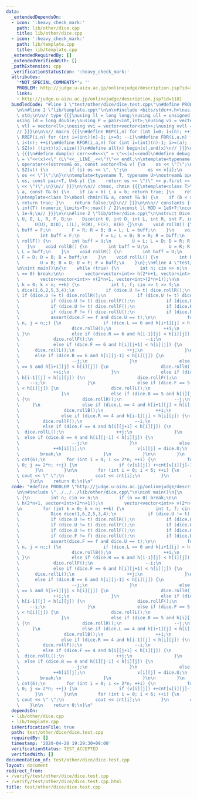 ```yaml
---
data:
  _extendedDependsOn:
  - icon: ':heavy_check_mark:'
    path: lib/other/dice.cpp
    title: lib/other/dice.cpp
  - icon: ':heavy_check_mark:'
    path: lib/template.cpp
    title: lib/template.cpp
  _extendedRequiredBy: []
  _extendedVerifiedWith: []
  _pathExtension: cpp
  _verificationStatusIcon: ':heavy_check_mark:'
  attributes:
    '*NOT_SPECIAL_COMMENTS*': ''
    PROBLEM: http://judge.u-aizu.ac.jp/onlinejudge/description.jsp?id=1181
    links:
    - http://judge.u-aizu.ac.jp/onlinejudge/description.jsp?id=1181
  bundledCode: "#line 1 \"test/other/dice/dice.test.cpp\"\n#define PROBLEM \"http://judge.u-aizu.ac.jp/onlinejudge/description.jsp?id=1181\"\
    \n\n#line 1 \"lib/template.cpp\"\n\n\n#include <bits/stdc++.h>\nusing namespace\
    \ std;\n\n// type {{{\nusing ll = long long;\nusing ull = unsigned long long;\n\
    using ld = long double;\nusing P = pair<int,int>;\nusing vi = vector<int>;\nusing\
    \ vll = vector<ll>;\nusing vvi = vector<vector<int>>;\nusing vvll = vector<vector<ll>>;\n\
    // }}}\n\n\n// macro {{{\n#define REP(i,n) for (int i=0; i<(n); ++i)\n#define\
    \ RREP(i,n) for (int i=(int)(n)-1; i>=0; --i)\n#define FOR(i,a,n) for (int i=(a);\
    \ i<(n); ++i)\n#define RFOR(i,a,n) for (int i=(int)(n)-1; i>=(a); --i)\n\n#define\
    \ SZ(x) ((int)(x).size())\n#define all(x) begin(x),end(x)\n// }}}\n\n\n// debug\
    \ {{{\n#define dump(x) cerr<<#x<<\" = \"<<(x)<<endl\n#define debug(x) cerr<<#x<<\"\
    \ = \"<<(x)<<\" (L\"<<__LINE__<<\")\"<< endl;\n\ntemplate<typename T>\nostream&\
    \ operator<<(ostream& os, const vector<T>& v) {\n    os << \"[\";\n    REP (i,\
    \ SZ(v)) {\n        if (i) os << \", \";\n        os << v[i];\n    }\n    return\
    \ os << \"]\";\n}\n\ntemplate<typename T, typename U>\nostream& operator<<(ostream&\
    \ os, const pair<T, U>& p) {\n    return os << \"(\" << p.first << \" \" << p.second\
    \ << \")\";\n}\n// }}}\n\n\n// chmax, chmin {{{\ntemplate<class T>\nbool chmax(T&\
    \ a, const T& b) {\n    if (a < b) { a = b; return true; }\n    return false;\n\
    }\ntemplate<class T>\nbool chmin(T& a, const T& b) {\n    if (b < a) { a = b;\
    \ return true; }\n    return false;\n}\n// }}}\n\n\n// constants {{{\n#define\
    \ inf(T) (numeric_limits<T>::max() / 2)\nconst ll MOD = 1e9+7;\nconst ld EPS =\
    \ 1e-9;\n// }}}\n\n\n#line 2 \"lib/other/dice.cpp\"\n\nstruct Dice {\n    int\
    \ U, D, L, R, F, B;\n    Dice(int U, int D, int L, int R, int F, int B) :\n  \
    \      U(U), D(D), L(L), R(R), F(F), B(B) {}\n\n    void rollU() {\n        int\
    \ buff = F;\n        F = R; R = B; B = L; L = buff;\n    }\n    void rollD() {\n\
    \        int buff = F;\n        F = L; L = B; B = R; R = buff;\n    }\n    void\
    \ rollF() {\n        int buff = U;\n        U = L; L = D; D = R; R = buff;\n \
    \   }\n    void rollB() {\n        int buff = U;\n        U = R; R = D; D = L;\
    \ L = buff;\n    }\n    void rollR() {\n        int buff = U;\n        U = F;\
    \ F = D; D = B; B = buff;\n    }\n    void rollL() {\n        int buff = U;\n\
    \        U = B; B = D; D = F; F = buff;\n    }\n};\n#line 4 \"test/other/dice/dice.test.cpp\"\
    \n\nint main()\n{\n    while (true) {\n        int n; cin >> n;\n        if (n\
    \ == 0) break;\n\n        vector<vector<int>> h(2*n+1, vector<int>(2*n+1));\n\
    \        vector<vector<int>> v(2*n+1, vector<int>(2*n+1));\n\n        for (int\
    \ k = 0; k < n; ++k) {\n            int t, f; cin >> t >> f;\n            Dice\
    \ dice(1,6,2,5,3,4);\n            if (dice.U != t) dice.rollR();\n           \
    \ if (dice.U != t) dice.rollR();\n            if (dice.U != t) dice.rollR();\n\
    \            if (dice.U != t) dice.rollF();\n            if (dice.U != t) dice.rollF();\n\
    \            if (dice.U != t) dice.rollF();\n            if (dice.F != f) dice.rollU();\n\
    \            if (dice.F != f) dice.rollU();\n            if (dice.F != f) dice.rollU();\n\
    \            assert(dice.F == f and dice.U == t);\n\n            for (int i =\
    \ n, j = n;;) {\n                if (dice.L == 6 and h[i+1][j] < h[i][j]) {\n\
    \                    dice.rollB();\n                    ++i;\n               \
    \ }\n                else if (dice.R == 6 and h[i-1][j] < h[i][j]) {\n       \
    \             dice.rollF();\n                    --i;\n                }\n   \
    \             else if (dice.F == 6 and h[i][j+1] < h[i][j]) {\n              \
    \      dice.rollL();\n                    ++j;\n                }\n          \
    \      else if (dice.B == 6 and h[i][j-1] < h[i][j]) {\n                    dice.rollR();\n\
    \                    --j;\n                }\n                else if (dice.L\
    \ == 5 and h[i+1][j] < h[i][j]) {\n                    dice.rollB();\n       \
    \             ++i;\n                }\n                else if (dice.R == 5 and\
    \ h[i-1][j] < h[i][j]) {\n                    dice.rollF();\n                \
    \    --i;\n                }\n                else if (dice.F == 5 and h[i][j+1]\
    \ < h[i][j]) {\n                    dice.rollL();\n                    ++j;\n\
    \                }\n                else if (dice.B == 5 and h[i][j-1] < h[i][j])\
    \ {\n                    dice.rollR();\n                    --j;\n           \
    \     }\n                else if (dice.L == 4 and h[i+1][j] < h[i][j]) {\n   \
    \                 dice.rollB();\n                    ++i;\n                }\n\
    \                else if (dice.R == 4 and h[i-1][j] < h[i][j]) {\n           \
    \         dice.rollF();\n                    --i;\n                }\n       \
    \         else if (dice.F == 4 and h[i][j+1] < h[i][j]) {\n                  \
    \  dice.rollL();\n                    ++j;\n                }\n              \
    \  else if (dice.B == 4 and h[i][j-1] < h[i][j]) {\n                    dice.rollR();\n\
    \                    --j;\n                }\n                else {\n       \
    \             ++h[i][j];\n                    v[i][j] = dice.U;\n            \
    \        break;\n                }\n            }\n\n        }\n        vector<int>\
    \ cnt(6);\n        for (int i = 0; i <= 2*n; ++i) {\n            for (int j =\
    \ 0; j <= 2*n; ++j) {\n                if (v[i][j]) ++cnt[v[i][j]-1];\n      \
    \      }\n        }\n\n        for (int i = 0; i < 6; ++i) {\n            if (i)\
    \ cout << \" \";\n            cout << cnt[i];\n        }\n        cout << endl;\n\
    \    }\n\n    return 0;\n}\n"
  code: "#define PROBLEM \"http://judge.u-aizu.ac.jp/onlinejudge/description.jsp?id=1181\"\
    \n\n#include \"../../../lib/other/dice.cpp\"\n\nint main()\n{\n    while (true)\
    \ {\n        int n; cin >> n;\n        if (n == 0) break;\n\n        vector<vector<int>>\
    \ h(2*n+1, vector<int>(2*n+1));\n        vector<vector<int>> v(2*n+1, vector<int>(2*n+1));\n\
    \n        for (int k = 0; k < n; ++k) {\n            int t, f; cin >> t >> f;\n\
    \            Dice dice(1,6,2,5,3,4);\n            if (dice.U != t) dice.rollR();\n\
    \            if (dice.U != t) dice.rollR();\n            if (dice.U != t) dice.rollR();\n\
    \            if (dice.U != t) dice.rollF();\n            if (dice.U != t) dice.rollF();\n\
    \            if (dice.U != t) dice.rollF();\n            if (dice.F != f) dice.rollU();\n\
    \            if (dice.F != f) dice.rollU();\n            if (dice.F != f) dice.rollU();\n\
    \            assert(dice.F == f and dice.U == t);\n\n            for (int i =\
    \ n, j = n;;) {\n                if (dice.L == 6 and h[i+1][j] < h[i][j]) {\n\
    \                    dice.rollB();\n                    ++i;\n               \
    \ }\n                else if (dice.R == 6 and h[i-1][j] < h[i][j]) {\n       \
    \             dice.rollF();\n                    --i;\n                }\n   \
    \             else if (dice.F == 6 and h[i][j+1] < h[i][j]) {\n              \
    \      dice.rollL();\n                    ++j;\n                }\n          \
    \      else if (dice.B == 6 and h[i][j-1] < h[i][j]) {\n                    dice.rollR();\n\
    \                    --j;\n                }\n                else if (dice.L\
    \ == 5 and h[i+1][j] < h[i][j]) {\n                    dice.rollB();\n       \
    \             ++i;\n                }\n                else if (dice.R == 5 and\
    \ h[i-1][j] < h[i][j]) {\n                    dice.rollF();\n                \
    \    --i;\n                }\n                else if (dice.F == 5 and h[i][j+1]\
    \ < h[i][j]) {\n                    dice.rollL();\n                    ++j;\n\
    \                }\n                else if (dice.B == 5 and h[i][j-1] < h[i][j])\
    \ {\n                    dice.rollR();\n                    --j;\n           \
    \     }\n                else if (dice.L == 4 and h[i+1][j] < h[i][j]) {\n   \
    \                 dice.rollB();\n                    ++i;\n                }\n\
    \                else if (dice.R == 4 and h[i-1][j] < h[i][j]) {\n           \
    \         dice.rollF();\n                    --i;\n                }\n       \
    \         else if (dice.F == 4 and h[i][j+1] < h[i][j]) {\n                  \
    \  dice.rollL();\n                    ++j;\n                }\n              \
    \  else if (dice.B == 4 and h[i][j-1] < h[i][j]) {\n                    dice.rollR();\n\
    \                    --j;\n                }\n                else {\n       \
    \             ++h[i][j];\n                    v[i][j] = dice.U;\n            \
    \        break;\n                }\n            }\n\n        }\n        vector<int>\
    \ cnt(6);\n        for (int i = 0; i <= 2*n; ++i) {\n            for (int j =\
    \ 0; j <= 2*n; ++j) {\n                if (v[i][j]) ++cnt[v[i][j]-1];\n      \
    \      }\n        }\n\n        for (int i = 0; i < 6; ++i) {\n            if (i)\
    \ cout << \" \";\n            cout << cnt[i];\n        }\n        cout << endl;\n\
    \    }\n\n    return 0;\n}\n"
  dependsOn:
  - lib/other/dice.cpp
  - lib/template.cpp
  isVerificationFile: true
  path: test/other/dice/dice.test.cpp
  requiredBy: []
  timestamp: '2020-04-20 19:29:30+09:00'
  verificationStatus: TEST_ACCEPTED
  verifiedWith: []
documentation_of: test/other/dice/dice.test.cpp
layout: document
redirect_from:
- /verify/test/other/dice/dice.test.cpp
- /verify/test/other/dice/dice.test.cpp.html
title: test/other/dice/dice.test.cpp
---
```


